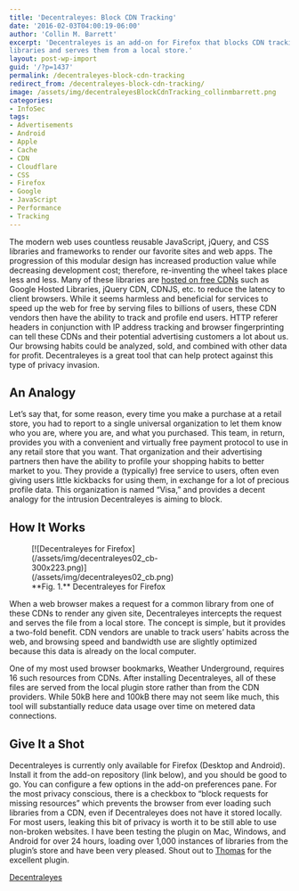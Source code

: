 ```yaml
---
title: 'Decentraleyes: Block CDN Tracking'
date: '2016-02-03T04:00:19-06:00'
author: 'Collin M. Barrett'
excerpt: 'Decentraleyes is an add-on for Firefox that blocks CDN tracking by intercepting requests to common JavaScript
libraries and serves them from a local store.'
layout: post-wp-import
guid: '/?p=1437'
permalink: /decentraleyes-block-cdn-tracking
redirect_from: /decentraleyes-block-cdn-tracking/
image: /assets/img/decentraleyesBlockCdnTracking_collinmbarrett.png
categories:
- InfoSec
tags:
- Advertisements
- Android
- Apple
- Cache
- CDN
- Cloudflare
- CSS
- Firefox
- Google
- JavaScript
- Performance
- Tracking
---
```


The modern web uses countless reusable JavaScript, jQuery, and CSS libraries and frameworks to render our favorite sites
and web apps. The progression of this modular design has increased production value while decreasing development cost;
therefore, re-inventing the wheel takes place less and less. Many of these libraries are [hosted on free
CDNs](https://w3techs.com/technologies/overview/content_delivery "Usage of JavaScript content delivery networks for
websites") such as Google Hosted Libraries, jQuery CDN, CDNJS, etc. to reduce the latency to client browsers. While it
seems harmless and beneficial for services to speed up the web for free by serving files to billions of users, these CDN
vendors then have the ability to track and profile end users. HTTP referer headers in conjunction with IP address
tracking and browser fingerprinting can tell these CDNs and their potential advertising customers a lot about us. Our
browsing habits could be analyzed, sold, and combined with other data for profit. Decentraleyes is a great tool that can
help protect against this type of privacy invasion.

## An Analogy

Let’s say that, for some reason, every time you make a purchase at a retail store, you had to report to a single
universal organization to let them know who you are, where you are, and what you purchased. This team, in return,
provides you with a convenient and virtually free payment protocol to use in any retail store that you want. That
organization and their advertising partners then have the ability to profile your shopping habits to better market to
you. They provide a (typically) free service to users, often even giving users little kickbacks for using them, in
exchange for a lot of precious profile data. This organization is named “Visa,” and provides a decent analogy for the
intrusion Decentraleyes is aiming to block.

## How It Works

<figure aria-describedby="caption-attachment-1460" class="wp-caption alignright" id="attachment_1460"
    style="width: 300px">[![Decentraleyes for
    Firefox](/assets/img/decentraleyes02_cb-300x223.png)](/assets/img/decentraleyes02_cb.png)<figcaption
        class="wp-caption-text" id="caption-attachment-1460">**Fig. 1.** Decentraleyes for Firefox</figcaption>
</figure>

When a web browser makes a request for a common library from one of these CDNs to render any given site, Decentraleyes
intercepts the request and serves the file from a local store. The concept is simple, but it provides a two-fold
benefit. CDN vendors are unable to track users’ habits across the web, and browsing speed and bandwidth use are slightly
optimized because this data is already on the local computer.

One of my most used browser bookmarks, Weather Underground, requires 16 such resources from CDNs. After installing
Decentraleyes, all of these files are served from the local plugin store rather than from the CDN providers. While 50kB
here and 100kB there may not seem like much, this tool will substantially reduce data usage over time on metered data
connections.

## Give It a Shot

Decentraleyes is currently only available for Firefox (Desktop and Android). Install it from the add-on repository (link
below), and you should be good to go. You can configure a few options in the add-on preferences pane. For the most
privacy conscious, there is a checkbox to “block requests for missing resources” which prevents the browser from ever
loading such libraries from a CDN, even if Decentraleyes does not have it stored locally. For most users, leaking this
bit of privacy is worth it to be still able to use non-broken websites. I have been testing the plugin on Mac, Windows,
and Android for over 24 hours, loading over 1,000 instances of libraries from the plugin’s store and have been very
pleased. Shout out to [Thomas](https://github.com/Synzvato "Thomas Synzvato - GitHub") for the excellent plugin.

[Decentraleyes](https://addons.mozilla.org/en-US/firefox/addon/decentraleyes/)